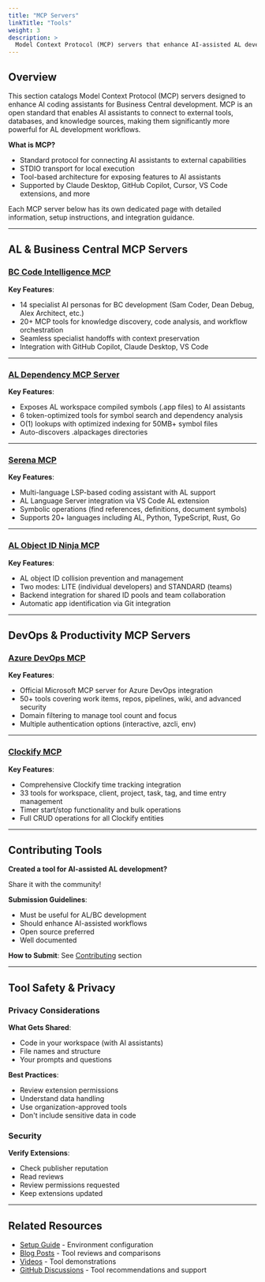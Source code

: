 ```yaml
---
title: "MCP Servers"
linkTitle: "Tools"
weight: 3
description: >
  Model Context Protocol (MCP) servers that enhance AI-assisted AL development
---
```


## Overview

This section catalogs Model Context Protocol (MCP) servers designed to enhance AI coding assistants for Business Central development. MCP is an open standard that enables AI assistants to connect to external tools, databases, and knowledge sources, making them significantly more powerful for AL development workflows.

**What is MCP?**
- Standard protocol for connecting AI assistants to external capabilities
- STDIO transport for local execution
- Tool-based architecture for exposing features to AI assistants
- Supported by Claude Desktop, GitHub Copilot, Cursor, VS Code extensions, and more

Each MCP server below has its own dedicated page with detailed information, setup instructions, and integration guidance.

---

## AL & Business Central MCP Servers

### [BC Code Intelligence MCP](bc-code-intelligence-mcp.md)

**Key Features**: 
- 14 specialist AI personas for BC development (Sam Coder, Dean Debug, Alex Architect, etc.)
- 20+ MCP tools for knowledge discovery, code analysis, and workflow orchestration
- Seamless specialist handoffs with context preservation
- Integration with GitHub Copilot, Claude Desktop, VS Code

---

### [AL Dependency MCP Server](al-dependency-mcp-server.md)

**Key Features**:
- Exposes AL workspace compiled symbols (.app files) to AI assistants
- 6 token-optimized tools for symbol search and dependency analysis
- O(1) lookups with optimized indexing for 50MB+ symbol files
- Auto-discovers .alpackages directories

---

### [Serena MCP](serena-mcp.md)

**Key Features**:
- Multi-language LSP-based coding assistant with AL support
- AL Language Server integration via VS Code AL extension
- Symbolic operations (find references, definitions, document symbols)
- Supports 20+ languages including AL, Python, TypeScript, Rust, Go

---

### [AL Object ID Ninja MCP](al-objid-mcp-server.md)

**Key Features**:
- AL object ID collision prevention and management
- Two modes: LITE (individual developers) and STANDARD (teams)
- Backend integration for shared ID pools and team collaboration
- Automatic app identification via Git integration

---

## DevOps & Productivity MCP Servers

### [Azure DevOps MCP](azure-devops-mcp.md)

**Key Features**:
- Official Microsoft MCP server for Azure DevOps integration
- 50+ tools covering work items, repos, pipelines, wiki, and advanced security
- Domain filtering to manage tool count and focus
- Multiple authentication options (interactive, azcli, env)

---

### [Clockify MCP](clockify-mcp.md)

**Key Features**:
- Comprehensive Clockify time tracking integration
- 33 tools for workspace, client, project, task, tag, and time entry management
- Timer start/stop functionality and bulk operations
- Full CRUD operations for all Clockify entities

---

## Contributing Tools

**Created a tool for AI-assisted AL development?**

Share it with the community!

**Submission Guidelines**:
- Must be useful for AL/BC development
- Should enhance AI-assisted workflows
- Open source preferred
- Well documented

**How to Submit**: See [Contributing](../../../contributing) section

---

## Tool Safety & Privacy

### Privacy Considerations

**What Gets Shared**:
- Code in your workspace (with AI assistants)
- File names and structure
- Your prompts and questions

**Best Practices**:
- Review extension permissions
- Understand data handling
- Use organization-approved tools
- Don't include sensitive data in code

### Security

**Verify Extensions**:
- Check publisher reputation
- Read reviews
- Review permissions requested
- Keep extensions updated

---

## Related Resources

- [Setup Guide](../../getting-started/setup) - Environment configuration
- [Blog Posts](../articles) - Tool reviews and comparisons
- [Videos](../videos) - Tool demonstrations
- [GitHub Discussions](https://github.com/microsoft/alguidelines/discussions) - Tool recommendations and support
